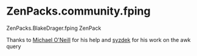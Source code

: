 ZenPacks.community.fping
========================

ZenPacks.BlakeDrager.fping ZenPack

Thanks to [Michael O'Neill](https://github.com/omichael) for his help and [syzdek](https://gist.github.com/search?q=syzdek) for his work on the awk query

